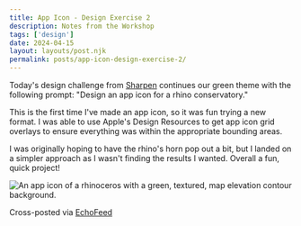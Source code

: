 ```yaml
---
title: App Icon - Design Exercise 2
description: Notes from the Workshop
tags: ['design']
date: 2024-04-15
layout: layouts/post.njk
permalink: posts/app-icon-design-exercise-2/
---
```


Today's design challenge from [Sharpen](https://sharpen.design/) continues our green theme with the following prompt: "Design an app icon for a rhino conservatory."

This is the first time I've made an app icon, so it was fun trying a new format. I was able to use Apple's Design Resources to get app icon grid overlays to ensure everything was within the appropriate bounding areas.

I was originally hoping to have the rhino's horn pop out a bit, but I landed on a simpler approach as I wasn't finding the results I wanted. Overall a fun, quick project!

![An app icon of a rhinoceros with a green, textured, map elevation contour background.]()



Cross-posted via [EchoFeed](https://echofeed.app)